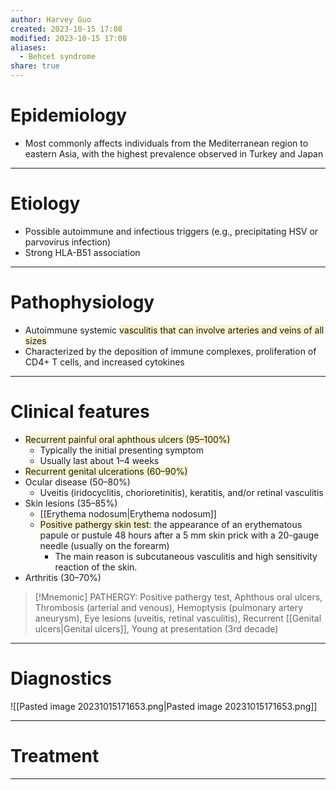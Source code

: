 ```yaml
---
author: Harvey Guo
created: 2023-10-15 17:08
modified: 2023-10-15 17:08
aliases:
  - Behcet syndrome
share: true
---
```

# Epidemiology
- Most commonly affects individuals from the Mediterranean region to eastern Asia, with the highest prevalence observed in Turkey and Japan

---
# Etiology
- Possible autoimmune and infectious triggers (e.g., precipitating HSV or parvovirus infection)
- Strong HLA-B51 association

---
# Pathophysiology
- Autoimmune systemic <span style="background:rgba(240, 200, 0, 0.2)">vasculitis that can involve arteries and veins of all sizes</span>
- Characterized by the deposition of immune complexes, proliferation of CD4+ T cells, and increased cytokines

---
# Clinical features
- <span style="background:rgba(240, 200, 0, 0.2)">Recurrent painful oral aphthous ulcers (95–100%)</span>
	- Typically the initial presenting symptom
	- Usually last about 1–4 weeks
- <span style="background:rgba(240, 200, 0, 0.2)">Recurrent genital ulcerations (60–90%)</span>
- Ocular disease (50–80%) 
	- Uveitis (iridocyclitis, chorioretinitis), keratitis, and/or retinal vasculitis
- Skin lesions (35–85%)
	- [[Erythema nodosum|Erythema nodosum]]
	- <span style="background:rgba(240, 200, 0, 0.2)">Positive pathergy skin test</span>: the appearance of an erythematous papule or pustule 48 hours after a 5 mm skin prick with a 20-gauge needle (usually on the forearm)
		- The main reason is subcutaneous vasculitis and high sensitivity reaction of the skin.
- Arthritis (30–70%)

>[!Mnemonic] 
>PATHERGY: Positive pathergy test, Aphthous oral ulcers, Thrombosis (arterial and venous), Hemoptysis (pulmonary artery aneurysm), Eye lesions (uveitis, retinal vasculitis), Recurrent [[Genital ulcers|Genital ulcers]], Young at presentation (3rd decade)


---
# Diagnostics
![[Pasted image 20231015171653.png|Pasted image 20231015171653.png]]

---
# Treatment


---
